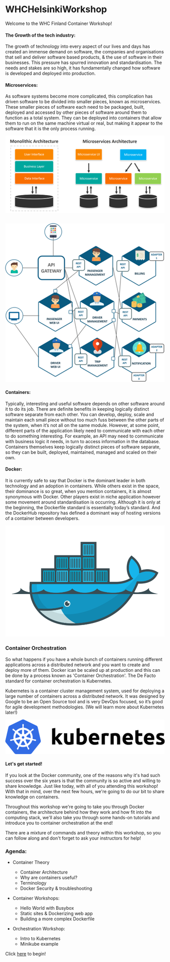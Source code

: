 # WHCHelsinkiWorkshop

Welcome to the WHC Finland Container Workshop! 

#### The Growth of the tech industry:
The growth of technology into every aspect of our lives and days has created an immense demand on software, the companies and organisations that sell and deliver software based products, & the use of software in their businesses. This pressure has spurred innovation and standardisation. The needs and stakes are so high, it has fundamentally changed how software is developed and deployed into production.

#### Microservices:
As software systems become more complicated, this complication has driven software to be divided into smaller pieces, known as microservices. These smaller pieces of software each need to be packaged, built, deployed and accessed by other pieces of software around them to function as a total system. They can be deployed into containers that allow them to run on the same machine virtual or real, but making it appear to the software that it is the only process running.

![alt text](/InstructorNotes/Images/microservices-vs-monolithic.jpg)

##

![alt text](/InstructorNotes/Images/Microservice-Architecture.png)

#### Containers:
Typically, interesting and useful software depends on other software around it to do its job. There are definite benefits in keeping logically distinct software separate from each other. You can develop, deploy, scale and maintain each small piece without too much fuss between the other parts of the system, when it’s not all on the same module. However, at some point, different parts of the application likely need to communicate with each other to do something interesting. For example, an API may need to communicate with business logic it needs, in turn to access information in the database. Containers themselves keep logically distinct pieces of software separate, so they can be built, deployed, maintained, managed and scaled on their own.

#### Docker:
It is currently safe to say that Docker is the dominant leader in both technology and an adoption in containers. While others exist in the space, their dominance is so great, when you mention containers, it is almost synonymous with Docker. Other players exist in niche application however some movement around standardisation is occurring. Although it is only at the beginning, the Dockerfile standard is essentially today’s standard. And the DockerHub repository has defined a dominant way of hosting versions of a container between developers.

![alt text](/InstructorNotes/Images/Docker3.png)

### Container Orchestration

So what happens if you have a whole bunch of containers running different applications across a distributed network and you want to create and deploy more of them. Docker ican be scaled up at production and this can be done by a process known as 'Container Orchestration'. The De Facto standard for container orchestration is Kubernetes.

Kubernetes is a container cluster management system, used for deploying a large number of containers across a distributed network. It was designed by Google to be an Open Source tool and is very DevOps focused, so it’s good for agile development methodologies. (We will learn more about Kubernetes later!)

![alt text](/InstructorNotes/Images/kubernetes.png)


#### Let's get started!
If you look at the Docker community, one of the reasons why it's had such success over the six years is that the community is so active and willing to share knowledge. Just like today, with all of you attending this workshop! With that in mind, over the next few hours, we're going to do our bit to share knowledge on containers.

Throughout this workshop we're going to take you through Docker containers, the architecture behind how they work and how fit into the computing stack, we'll also take you through some hands-on tutorials and introduce you to container orchestration at the end!

There are a mixture of commands and theory within this workshop, so you can follow along and don't forget to ask your instructors for help!


 ### Agenda:

* Container Theory
    * Container Architecture
    * Why are containers useful?
    * Terminology
    * Docker Security & troubleshooting

* Container Workshops:
    * Hello World with Busybox
    * Static sites & Dockerizing web app
    * Building a more complex Dockerfile

* Orchestration Workshop:
    * Intro to Kubernetes
    * Minikube example

Click [here](https://github.com/nishalad95/WHCHelsinkiWorkshop/blob/master/Workshops/ContainerWorkshop1/ContainerTheoryPart1.md) to begin!